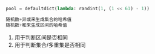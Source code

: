 ```python
pool = defaultdict(lambda: randint(1, (1 << 61) - 1))

随机数+异或来生成集合的哈希值
随机数+和来生成区间的哈希值
```

1. 用于判断区间是否相同
2. 用于判断集合/多重集是否相同
